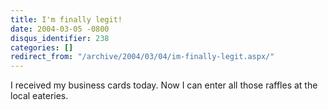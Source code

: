 ```yaml
---
title: I'm finally legit!
date: 2004-03-05 -0800
disqus_identifier: 238
categories: []
redirect_from: "/archive/2004/03/04/im-finally-legit.aspx/"
---
```


I received my business cards today. Now I can enter all those raffles at
the local eateries.

